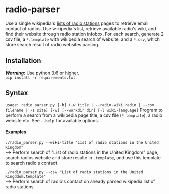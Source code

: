 # radio-parser
Use a single wikipedia's [lists of radio stations](https://en.wikipedia.org/wiki/Category:Lists_of_radio_stations_by_country) pages to retrieve email contact of radios. Use wikipedia's list, retrieve available radio's wiki, and find their website through radio station infobox. For each search, generate 2 csv file, a `*.template` with wikipedia search of website, and a `*.csv`, which store search result of radio websites parsing.

## Installation
***Warning:*** Use python 3.6 or higher.  
`pip install -r requirements.txt`

## Syntax
`usage: radio_parser.py [-h] (-w title | --radio-wiki radio | --csv filename | -s site) [-v] [--workdir dir] [-l wiki-language]`
Program to perform a search from a wikipedia page title, a csv file (`*.template`), a radio website etc.
See `--help` for available options.

#### Examples
`./radio_parser.py --wiki-title "List of radio stations in the United Kingdom"`  
--> Perform search of "List of radio stations in the United Kingdom" page, search radios website and store resulte in `.template`,
and use this template to search radio's contact.  

`./radio_parser.py --csv "List of radio stations in the United Kingddom.template"`  
--> Perform search of radio's contact on already parsed wikipedia list of radio stations.  
